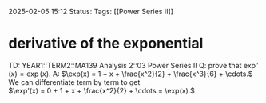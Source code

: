 2025-02-05 15:12
Status: 
Tags: [[Power Series II]]
# derivative of the exponential

TD: YEAR1::TERM2::MA139 Analysis 2::03 Power Series II
Q: prove that $\exp'(x) = \exp(x).$
A: $\exp(x) = 1 + x + \frac{x^2}{2} + \frac{x^3}{6} + \cdots.$  
We can differentiate term by term to get  
$\exp'(x) = 0 + 1 + x + \frac{x^2}{2} + \cdots = \exp(x).$
<!--ID: 1738768412648-->

